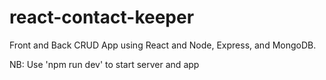 # react-contact-keeper
Front and Back CRUD App using React and Node, Express, and MongoDB.

NB: Use 'npm run dev' to start server and app
